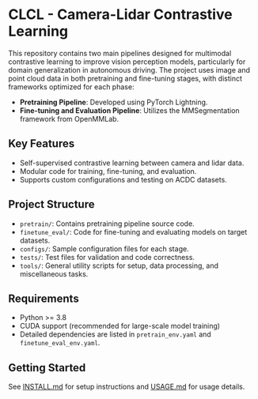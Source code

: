 # CLCL - Camera-Lidar Contrastive Learning

This repository contains two main pipelines designed for multimodal contrastive learning to improve vision perception models, particularly for domain generalization in autonomous driving. The project uses image and point cloud data in both pretraining and fine-tuning stages, with distinct frameworks optimized for each phase:

- **Pretraining Pipeline**: Developed using PyTorch Lightning.
- **Fine-tuning and Evaluation Pipeline**: Utilizes the MMSegmentation framework from OpenMMLab.

## Key Features
- Self-supervised contrastive learning between camera and lidar data.
- Modular code for training, fine-tuning, and evaluation.
- Supports custom configurations and testing on ACDC datasets.

## Project Structure
- `pretrain/`: Contains pretraining pipeline source code.
- `finetune_eval/`: Code for fine-tuning and evaluating models on target datasets.
- `configs/`: Sample configuration files for each stage.
- `tests/`: Test files for validation and code correctness.
- `tools/`: General utility scripts for setup, data processing, and miscellaneous tasks.

## Requirements
- Python >= 3.8
- CUDA support (recommended for large-scale model training)
- Detailed dependencies are listed in `pretrain_env.yaml` and `finetune_eval_env.yaml`.

## Getting Started
See [INSTALL.md](./INSTALL.md) for setup instructions and [USAGE.md](./USAGE.md) for usage details.
